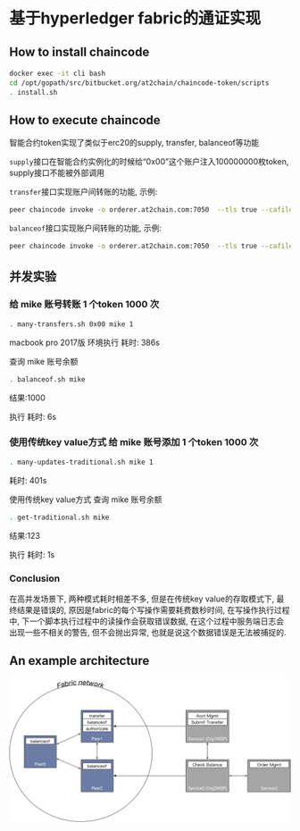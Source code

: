 # 基于hyperledger fabric的通证实现

## How to install chaincode

```bash
docker exec -it cli bash
cd /opt/gopath/src/bitbucket.org/at2chain/chaincode-token/scripts
. install.sh

```

## How to execute chaincode

智能合约token实现了类似于erc20的supply, transfer, balanceof等功能

`supply`接口在智能合约实例化的时候给“0x00”这个账户注入100000000枚token, supply接口不能被外部调用

`transfer`接口实现账户间转账的功能, 示例:

```bash
peer chaincode invoke -o orderer.at2chain.com:7050  --tls true --cafile ${ORDERER_CA} -C $CHANNEL_NAME -n $CC_NAME -c '{"Args":["transfer","'mike","tom","100"]}'
```

`balanceof`接口实现账户间转账的功能, 示例:

```bash
peer chaincode invoke -o orderer.at2chain.com:7050  --tls true --cafile ${ORDERER_CA} -C $CHANNEL_NAME -n $CC_NAME -c '{"Args":["balanceof","'tom'"]}'
```


## 并发实验

### 给 mike 账号转账 1 个token 1000 次

```bash
. many-transfers.sh 0x00 mike 1
```

macbook pro 2017版 环境执行 耗时: 386s

查询 mike 账号余额

```bash
. balanceof.sh mike
```

结果:1000

执行 耗时: 6s

### 使用传统key value方式 给 mike 账号添加 1 个token 1000 次

```bash
. many-updates-traditional.sh mike 1
```

耗时: 401s

使用传统key value方式 查询 mike 账号余额

```bash
. get-traditional.sh mike
```

结果:123

执行 耗时: 1s

### Conclusion

在高并发场景下, 两种模式耗时相差不多, 但是在传统key value的存取模式下, 最终结果是错误的, 原因是fabric的每个写操作需要耗费数秒时间, 在写操作执行过程中, 下一个脚本执行过程中的读操作会获取错误数据, 在这个过程中服务端日志会出现一些不相关的警告, 但不会抛出异常, 也就是说这个数据错误是无法被捕捉的.

## An example architecture

![picture](farbrc-token-architecture.jpg)